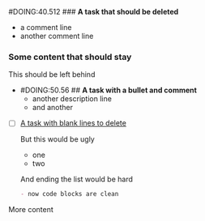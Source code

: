 #DOING:40.512 ### **A task that should be deleted**
- a comment line
- another comment line

### Some content that should stay

This should be left behind
- #DOING:50.56 ## **A task with a bullet and comment**
  - another description line
  - and another
- [ ] [A task with blank lines to delete](#DOING:)
  <card>

  But this would be ugly
  - one
  - two

  And ending the list would be hard

  ```markdown
  - now code blocks are clean
  ```

  <!--
  expand:1
  created:2021-03-05T17:20:14.716Z
  -->
  <!-- id:7 -->
  </card>


More content